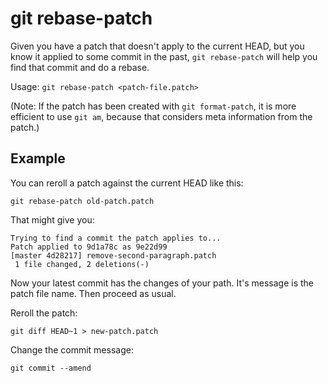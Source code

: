 git rebase-patch
================

Given you have a patch that doesn't apply to the current HEAD, but you know it
applied to some commit in the past, `git rebase-patch` will help you find that
commit and do a rebase.

Usage: `git rebase-patch <patch-file.patch>`

(Note: If the patch has been created with `git format-patch`, it is more
efficient to use `git am`, because that considers meta information from the
patch.)

Example
-------

You can reroll a patch against the current HEAD like this:

    git rebase-patch old-patch.patch

That might give you:

    Trying to find a commit the patch applies to...
    Patch applied to 9d1a78c as 9e22d99
    [master 4d28217] remove-second-paragraph.patch
     1 file changed, 2 deletions(-)

Now your latest commit has the changes of your path. It's message is the patch
file name. Then proceed as usual.

Reroll the patch:

    git diff HEAD~1 > new-patch.patch

Change the commit message:

    git commit --amend
